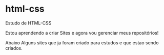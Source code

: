 # html-css
 Estudo de HTML-CSS

 Estou aprendendo a criar Sites e agora vou gerenciar meus repositórios!

 Abaixo Alguns sites que ja foram criado para estudos e que estao sendo criados.

 <!-- <a href="https://boemeke.github.io/projeto-curriculo-online/"> Link para o Curriculo Online (em construção)</a> -->
